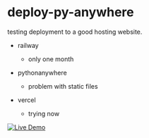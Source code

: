 # deploy-py-anywhere

testing deployment to a good hosting website.

- railway
    - only one month 

- pythonanywhere
    - problem with static files

- vercel
    - trying now

 [![Live Demo](https://img.shields.io/badge/Live-Demo-brightgreen)](https://dj-deploy-green.vercel.app/)